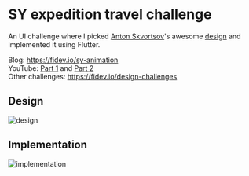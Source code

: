 # SY expedition travel challenge

An UI challenge where I picked [Anton Skvortsov](https://dribbble.com/AntonSKV)'s awesome [design](https://dribbble.com/shots/3787326-SY-Expedition-travel-animation?_=1561358158209#) and implemented it using Flutter.

Blog: https://fidev.io/sy-animation  
YouTube: [Part 1](https://www.youtube.com/watch?v=NmA5X4go3ns) and [Part 2](https://www.youtube.com/watch?v=Uvi4j2_d19k)  
Other challenges: https://fidev.io/design-challenges

## Design
![design](https://user-images.githubusercontent.com/16286046/64514994-09339100-d2ec-11e9-9fde-2b48aa5c222b.gif)
## Implementation
![implementation](https://user-images.githubusercontent.com/16286046/64514947-f91bb180-d2eb-11e9-9917-f152059b9557.gif)
